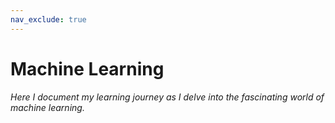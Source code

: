 ```yaml
---
nav_exclude: true
---
```


# Machine Learning

_Here I document my learning journey as I delve into the fascinating world of machine learning._